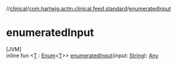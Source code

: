 //[clinical](../../index.md)/[com.hartwig.actin.clinical.feed.standard](index.md)/[enumeratedInput](enumerated-input.md)

# enumeratedInput

[JVM]\
inline fun &lt;[T](enumerated-input.md) : [Enum](https://kotlinlang.org/api/latest/jvm/stdlib/kotlin/-enum/index.html)&lt;[T](enumerated-input.md)&gt;&gt; [enumeratedInput](enumerated-input.md)(input: [String](https://kotlinlang.org/api/latest/jvm/stdlib/kotlin/-string/index.html)): [Any](https://kotlinlang.org/api/latest/jvm/stdlib/kotlin/-any/index.html)
